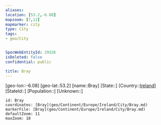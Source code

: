 ```yaml
---
aliases: 
location: [53.2,-6.08]
mapzoom: [7,12] 
mapmarker: city 
type: City
tags:
- geo/City


SpocWebEntityId: 29326
isDeleted: false
confidential: public

title: Bray
---
```

[geo-lon::-6.08]
[geo-lat::53.2]
[name::Bray]
[State::]
[Country::[Ireland](geo/Continent/Europe/Ireland.md)]
[StateId::]
[Population::]
[Unknown::]


```leaflet
id: Bray
coordinates: [Bray](geo/Continent/Europe/Ireland/City/Bray.md)
markerFile: [Bray](geo/Continent/Europe/Ireland/City/Bray.md)
defaultZoom: 11 
maxZoom: 18
```


